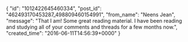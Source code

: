  {
   "id": "1012422645460334",
   "post_id": "462493170453287_498809460154991",
   "from_name": "Neens Jean",
   "message": "That I am!  Some great reading material.  I have been reading and studying all of your comments and threads for a few months now.",
   "created_time": "2016-06-11T14:56:39+0000"
 }
